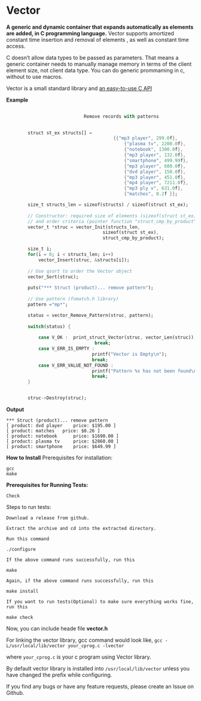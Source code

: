 # Vector

**A generic and dynamic container that expands automatically as elements are added, in C programming language.** 
Vector supports amortized constant time insertion and removal of elements , as well as constant time access. 

C doesn’t allow data types to be passed as parameters. That means a generic container needs to manually manage memory in terms of the client element size, not client data type. You can do generic prommaming in c, without to use macros.

Vector is a small standard library and [an easy-to-use C API][embedding]

**Example**

```dart
        
                             Remove records with patterns
         

        struct st_ex structs[] =
                                        {{"mp3 player", 299.0f},
                                            {"plasma tv", 2200.0f},
                                            {"notebook", 1300.0f},
                                            {"mp3 player", 132.0f},
                                            {"smartphone", 499.99f},
                                            {"mp3 player", 600.0f},
                                            {"dvd player", 150.0f},
                                            {"mp3 player", 451.0f},
                                            {"mp4 player", 7211.0f},
                                            {"mp3 ply v", 631.0f},
                                            {"matches", 0.2f }};

        size_t structs_len = sizeof(structs) / sizeof(struct st_ex);
        
        // Constructor: required size of elements (sizeof(struct st_ex)
        // and order criteria (pointer function "struct_cmp_by_product"
        vector_t *struc = vector_Init(structs_len,
                                    sizeof(struct st_ex),
                                    struct_cmp_by_product);

        size_t i;
        for(i = 0; i < structs_len; i++)
            vector_Insert(struc, &structs[i]);
        
        // Use qsort to order the Vector object
        vector_Sort(struc);
        
        puts("*** Struct (product)... remove pattern");
        
        // Use pattern (fnmatch.h library)
        pattern ="mp*";

        status = vector_Remove_Pattern(struc, pattern);
        
        switch(status) {
        
            case V_OK :  print_struct_Vector(struc, vector_Len(struc));
                                 break;
            case V_ERR_IS_EMPTY :
                                printf("Vector is Empty\n");
                                break;
            case V_ERR_VALUE_NOT_FOUND :
                                printf("Pattern %s has not been found\n", pattern);
                                break;
        }


        struc->Destroy(struc);
```
**Output**
```
*** Struct (product)... remove pattern
[ product: dvd player 	 price: $195.00 ]
[ product: matches 	 price: $0.26 ]
[ product: notebook 	 price: $1690.00 ]
[ product: plasma tv 	 price: $2860.00 ]
[ product: smartphone 	 price: $649.99 ]
```


**How to Install**
Prerequisites for installation:

    gcc
    make

**Prerequisites for Running Tests:**

    Check

Steps to run tests:

    Download a release from github.

    Extract the archive and cd into the extracted directory.

    Run this command

`./configure`

    If the above command runs successfully, run this

`make`

    Again, if the above command runs successfully, run this

`make install`

    If you want to run tests(Optional) to make sure everything works fine, run this

`make check`

Now, you can include heade file **vector.h**

For linking the vector library, gcc command would look like, `gcc -L/usr/local/lib/vector your_cprog.c -lvector`

where `your_cprog.c` is your c program using Vector library.

By default vector library is installed into `/usr/local/lib/vector` unless you have changed the prefix while configuring.

If you find any bugs or have any feature requests, please create an Issue on Github.

[embedding]: https://carlos-caronte.github.io/Vector/
